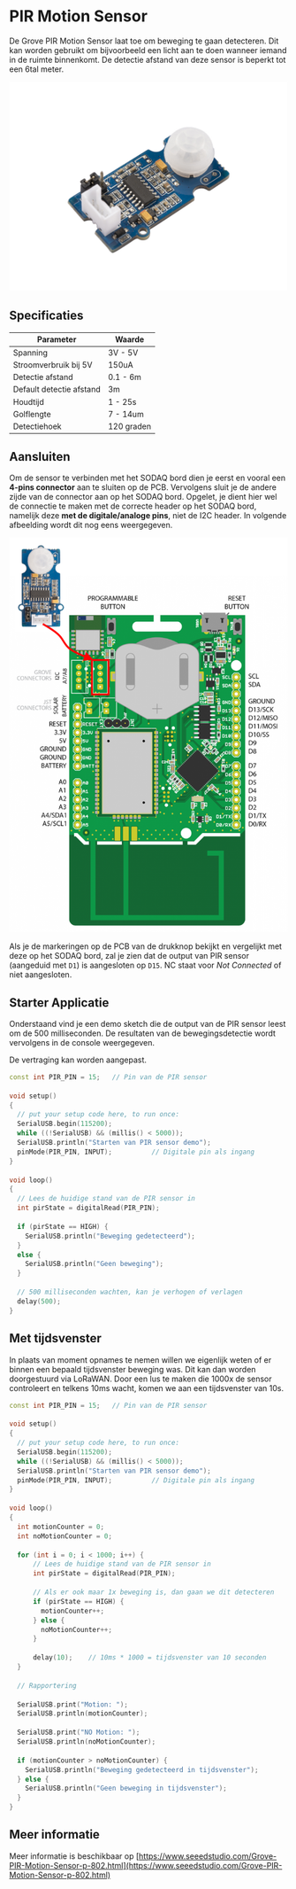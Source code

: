 # PIR Motion Sensor

De Grove PIR Motion Sensor laat toe om beweging te gaan detecteren. Dit kan worden gebruikt om bijvoorbeeld een licht aan te doen wanneer iemand in de ruimte binnenkomt. De detectie afstand van deze sensor is beperkt tot een 6tal meter.

![Motion Sensor](./img/motion-sensor.jpg)

## Specificaties

| Parameter | Waarde |
| --- | --- |
| Spanning | 3V - 5V |
| Stroomverbruik bij 5V | 150uA |
| Detectie afstand | 0.1 - 6m |
| Default detectie afstand | 3m |
| Houdtijd | 1 - 25s |
| Golflengte | 7 - 14um |
| Detectiehoek | 120 graden |

## Aansluiten

Om de sensor te verbinden met het SODAQ bord dien je eerst en vooral een **4-pins connector** aan te sluiten op de PCB. Vervolgens sluit je de andere zijde van de connector aan op het SODAQ bord. Opgelet, je dient hier wel de connectie te maken met de correcte header op het SODAQ bord, namelijk deze **met de digitale/analoge pins**, niet de I2C header. In volgende afbeelding wordt dit nog eens weergegeven.

![PIR sensor op het SODAQ bord aansluiten](./img/connecting_pir_to_sodaq.png)

Als je de markeringen op de PCB van de drukknop bekijkt en vergelijkt met deze op het SODAQ bord, zal je zien dat de output van PIR sensor (aangeduid met `D1`) is aangesloten op `D15`. NC staat voor *Not Connected* of niet aangesloten.

## Starter Applicatie

Onderstaand vind je een demo sketch die de output van de PIR sensor leest om de 500 milliseconden. De resultaten van de bewegingsdetectie wordt vervolgens in de console weergegeven.

De vertraging kan worden aangepast.

```cpp
const int PIR_PIN = 15;   // Pin van de PIR sensor

void setup()
{
  // put your setup code here, to run once:
  SerialUSB.begin(115200);
  while ((!SerialUSB) && (millis() < 5000));
  SerialUSB.println("Starten van PIR sensor demo");
  pinMode(PIR_PIN, INPUT);          // Digitale pin als ingang
}

void loop()
{
  // Lees de huidige stand van de PIR sensor in
  int pirState = digitalRead(PIR_PIN);

  if (pirState == HIGH) {
    SerialUSB.println("Beweging gedetecteerd");
  }
  else {
    SerialUSB.println("Geen beweging");
  }

  // 500 milliseconden wachten, kan je verhogen of verlagen
  delay(500);
}
```

## Met tijdsvenster

In plaats van moment opnames te nemen willen we eigenlijk weten of er binnen een bepaald tijdsvenster beweging was. Dit kan dan worden doorgestuurd via LoRaWAN. Door een lus te maken die 1000x de sensor controleert en telkens 10ms wacht, komen we aan een tijdsvenster van 10s.

```cpp
const int PIR_PIN = 15;   // Pin van de PIR sensor

void setup()
{
  // put your setup code here, to run once:
  SerialUSB.begin(115200);
  while ((!SerialUSB) && (millis() < 5000));
  SerialUSB.println("Starten van PIR sensor demo");
  pinMode(PIR_PIN, INPUT);          // Digitale pin als ingang
}

void loop()
{
  int motionCounter = 0;
  int noMotionCounter = 0;
  
  for (int i = 0; i < 1000; i++) {
      // Lees de huidige stand van de PIR sensor in
      int pirState = digitalRead(PIR_PIN);

      // Als er ook maar 1x beweging is, dan gaan we dit detecteren
      if (pirState == HIGH) {
        motionCounter++;
      } else {
        noMotionCounter++;
      }

      delay(10);    // 10ms * 1000 = tijdsvenster van 10 seconden
  }

  // Rapportering

  SerialUSB.print("Motion: ");
  SerialUSB.println(motionCounter);

  SerialUSB.print("NO Motion: ");
  SerialUSB.println(noMotionCounter);

  if (motionCounter > noMotionCounter) {
    SerialUSB.println("Beweging gedetecteerd in tijdsvenster");
  } else {
    SerialUSB.println("Geen beweging in tijdsvenster");
  }
}
```

## Meer informatie

Meer informatie is beschikbaar op [https://www.seeedstudio.com/Grove-PIR-Motion-Sensor-p-802.html](https://www.seeedstudio.com/Grove-PIR-Motion-Sensor-p-802.html)